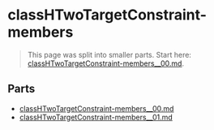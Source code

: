 # classHTwoTargetConstraint-members

> This page was split into smaller parts. Start here: [classHTwoTargetConstraint-members__00.md](classHTwoTargetConstraint-members__00.md).

## Parts

- [classHTwoTargetConstraint-members__00.md](classHTwoTargetConstraint-members__00.md)
- [classHTwoTargetConstraint-members__01.md](classHTwoTargetConstraint-members__01.md)

